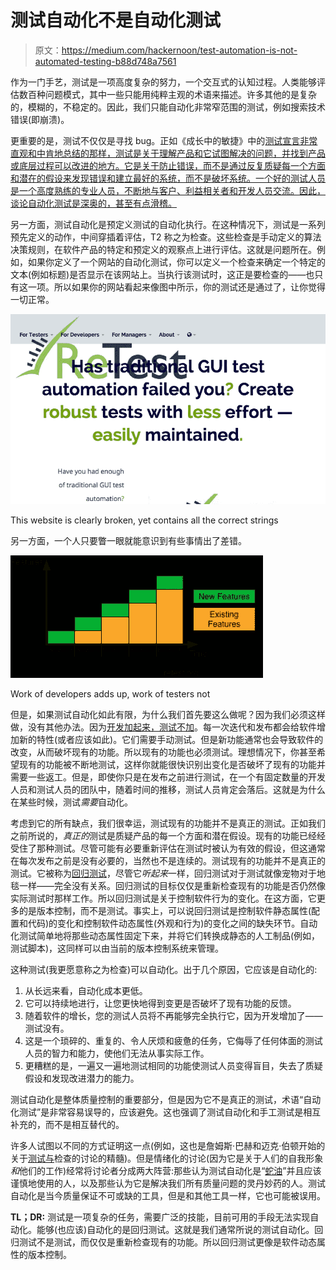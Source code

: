 # 测试自动化不是自动化测试

> 原文：<https://medium.com/hackernoon/test-automation-is-not-automated-testing-b88d748a7561>

作为一门手艺，测试是一项高度复杂的努力，一个交互式的认知过程。人类能够评估数百种问题模式，其中一些只能用纯粹主观的术语来描述。许多其他的是复杂的，模糊的，不稳定的。因此，我们只能自动化非常窄范围的测试，例如搜索技术错误(即崩溃)。

更重要的是，测试不仅仅是寻找 bug。正如《成长中的敏捷》中的[测试宣言非常直观和中肯地总结的那样，测试是关于理解产品和它试图解决的问题，并找到产品或底层过程可以改进的地方。它是关于防止错误，而不是通过反复质疑每一个方面和潜在的假设来发现错误和建立最好的系统，而不是破坏系统。一个好的测试人员是一个高度熟练的专业人员，不断地与客户、利益相关者和开发人员交流。因此，谈论自动化测试是深奥的，甚至有点滑稽。](https://www.growingagile.co.za/2015/04/the-testing-manifesto/)

另一方面，测试自动化是预定义测试的自动化执行。在这种情况下，测试是一系列预先定义的动作，中间穿插着评估，T2 称之为检查。这些检查是手动定义的算法决策规则，在软件产品的特定和预定义的观察点上进行评估。这就是问题所在。例如，如果你定义了一个网站的自动化测试，你可以定义一个检查来确定一个特定的文本(例如标题)是否显示在该网站上。当执行该测试时，这正是要检查的——也只有这一项。所以如果你的网站看起来像图中所示，你的测试还是通过了，让你觉得一切正常。

![](img/50a4887b4836ac878ae9b5a5e02cf3af.png)

This website is clearly broken, yet contains all the correct strings

另一方面，一个人只要瞥一眼就能意识到有些事情出了差错。

![](img/ad80d45e45872b97ed4b14a94e940fc9.png)

Work of developers adds up, work of testers not

但是，如果测试自动化如此有限，为什么我们首先要这么做呢？因为我们必须这样做，没有其他办法。因为[开发加起来，测试不加](/@roesslerj/why-there-is-no-way-around-test-automation-except-one-9c51aefd7806)。每一次迭代和发布都会给软件增加新的特性(或者应该如此)。它们需要手动测试。但是新功能通常也会导致软件的改变，从而破坏现有的功能。所以现有的功能也必须测试。理想情况下，你甚至希望现有的功能被不断地测试，这样你就能很快识别出变化是否破坏了现有的功能并需要一些返工。但是，即使你只是在发布之前进行测试，在一个有固定数量的开发人员和测试人员的团队中，随着时间的推移，测试人员肯定会落后。这就是为什么在某些时候，测试*需要*自动化。

考虑到它的所有缺点，我们很幸运，测试现有的功能并不是真正的测试。正如我们之前所说的，*真正的*测试是质疑产品的每一个方面和潜在假设。现有的功能已经经受住了那种测试。尽管可能有必要重新评估在测试时被认为有效的假设，但这通常在每次发布之前是没有必要的，当然也不是连续的。测试现有的功能并不是真正的测试。它被称为[回归测试](https://en.wikipedia.org/wiki/Regression_testing)，尽管它*听起来*一样，回归测试对于测试就像宠物对于地毯一样——完全没有关系。回归测试的目标仅仅是重新检查现有的功能是否仍然像实际测试时那样工作。所以回归测试是关于控制软件行为的变化。在这方面，它更多的是版本控制，而不是测试。事实上，可以说回归测试是控制软件静态属性(配置和代码)的变化和控制软件动态属性(外观和行为)的变化之间的缺失环节。自动化测试简单地将那些动态属性固定下来，并将它们转换成静态的人工制品(例如，测试脚本)，这同样可以由当前的版本控制系统来管理。

这种测试(我更愿意称之为检查)可以自动化。出于几个原因，它应该是自动化的:

1.  从长远来看，自动化成本更低。
2.  它可以持续地进行，让您更快地得到变更是否破坏了现有功能的反馈。
3.  随着软件的增长，您的测试人员将不再能够完全执行它，因为开发增加了——测试没有。
4.  这是一个琐碎的、重复的、令人厌烦和疲惫的任务，它侮辱了任何体面的测试人员的智力和能力，使他们无法从事实际工作。
5.  更糟糕的是，一遍又一遍地测试相同的功能使测试人员变得盲目，失去了质疑假设和发现改进潜力的能力。

测试自动化是整体质量控制的重要部分，但是因为它不是真正的测试，术语“自动化测试”是非常容易误导的，应该避免。这也强调了测试自动化和手工测试是相互补充的，而不是相互替代的。

许多人试图以不同的方式证明这一点(例如，这也是詹姆斯·巴赫和迈克·伯顿开始的关于[测试与](http://www.satisfice.com/blog/archives/856)检查的讨论的精髓)。但是情绪化的讨论(因为它是关于人们的自我形象*和*他们的工作)经常将讨论者分成两大阵营:那些认为测试自动化是“[蛇油](http://www.satisfice.com/articles/test_automation_snake_oil.pdf)”并且应该谨慎地使用的人，以及那些认为它是解决我们所有质量问题的灵丹妙药的人。测试自动化是当今质量保证不可或缺的工具，但是和其他工具一样，它也可能被误用。

**TL；DR:** 测试是一项复杂的任务，需要广泛的技能，目前可用的手段无法实现自动化。能够(也应该)自动化的是回归测试。这就是我们通常所说的测试自动化。回归测试不是测试，而仅仅是重新检查现有的功能。所以回归测试更像是软件动态属性的版本控制。